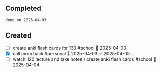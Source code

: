 
## Completed

```tasks
done on 2025-04-03
```

## Created
- [ ] create anki flash cards for 130 #school 📅 2025-04-03
- [x] call mom back #personal 📅 2025-04-03 ✅ 2025-04-05
- [ ] watch 120 lecture and take notes / create anki flash cards #school 📅 2025-04-04